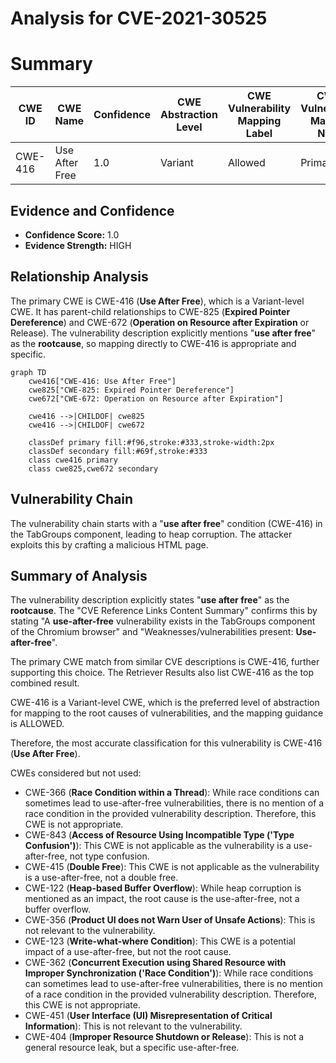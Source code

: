 # Analysis for CVE-2021-30525

# Summary
| CWE ID | CWE Name | Confidence | CWE Abstraction Level | CWE Vulnerability Mapping Label | CWE-Vulnerability Mapping Notes |
|---|---|---|---|---|---|
| CWE-416 | Use After Free | 1.0 | Variant | Allowed | Primary CWE |

## Evidence and Confidence

*   **Confidence Score:** 1.0
*   **Evidence Strength:** HIGH

## Relationship Analysis
The primary CWE is CWE-416 (**Use After Free**), which is a Variant-level CWE. It has parent-child relationships to CWE-825 (**Expired Pointer Dereference**) and CWE-672 (**Operation on Resource after Expiration** or Release). The vulnerability description explicitly mentions "**use after free**" as the **rootcause**, so mapping directly to CWE-416 is appropriate and specific.

```mermaid
graph TD
    cwe416["CWE-416: Use After Free"]
    cwe825["CWE-825: Expired Pointer Dereference"]
    cwe672["CWE-672: Operation on Resource after Expiration"]
    
    cwe416 -->|CHILDOF| cwe825
    cwe416 -->|CHILDOF| cwe672

    classDef primary fill:#f96,stroke:#333,stroke-width:2px
    classDef secondary fill:#69f,stroke:#333
    class cwe416 primary
    class cwe825,cwe672 secondary
```

## Vulnerability Chain
The vulnerability chain starts with a "**use after free**" condition (CWE-416) in the TabGroups component, leading to heap corruption. The attacker exploits this by crafting a malicious HTML page.

## Summary of Analysis
The vulnerability description explicitly states "**use after free**" as the **rootcause**. The "CVE Reference Links Content Summary" confirms this by stating "A **use-after-free** vulnerability exists in the TabGroups component of the Chromium browser" and "Weaknesses/vulnerabilities present: **Use-after-free**".

The primary CWE match from similar CVE descriptions is CWE-416, further supporting this choice. The Retriever Results also list CWE-416 as the top combined result.

CWE-416 is a Variant-level CWE, which is the preferred level of abstraction for mapping to the root causes of vulnerabilities, and the mapping guidance is ALLOWED.

Therefore, the most accurate classification for this vulnerability is CWE-416 (**Use After Free**).

CWEs considered but not used:

*   CWE-366 (**Race Condition within a Thread**): While race conditions can sometimes lead to use-after-free vulnerabilities, there is no mention of a race condition in the provided vulnerability description. Therefore, this CWE is not appropriate.
*   CWE-843 (**Access of Resource Using Incompatible Type ('Type Confusion')**): This CWE is not applicable as the vulnerability is a use-after-free, not type confusion.
*   CWE-415 (**Double Free**): This CWE is not applicable as the vulnerability is a use-after-free, not a double free.
*   CWE-122 (**Heap-based Buffer Overflow**): While heap corruption is mentioned as an impact, the root cause is the use-after-free, not a buffer overflow.
*   CWE-356 (**Product UI does not Warn User of Unsafe Actions**): This is not relevant to the vulnerability.
*   CWE-123 (**Write-what-where Condition**): This CWE is a potential impact of a use-after-free, but not the root cause.
*   CWE-362 (**Concurrent Execution using Shared Resource with Improper Synchronization ('Race Condition')**): While race conditions can sometimes lead to use-after-free vulnerabilities, there is no mention of a race condition in the provided vulnerability description. Therefore, this CWE is not appropriate.
*   CWE-451 (**User Interface (UI) Misrepresentation of Critical Information**): This is not relevant to the vulnerability.
*   CWE-404 (**Improper Resource Shutdown or Release**): This is not a general resource leak, but a specific use-after-free.
